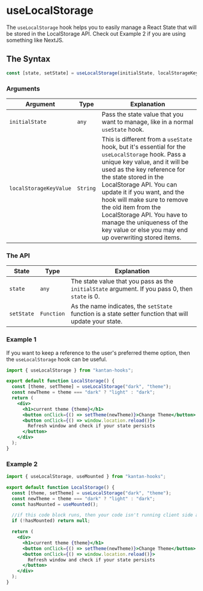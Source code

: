 # useLocalStorage

The `useLocalStorage` hook helps you to easily manage a React State that will be stored in the LocalStorage API. Check out Example 2 if you are using something like NextJS.

## The Syntax

```jsx
const [state, setState] = useLocalStorage(initialState, localStorageKeyValue);
```

### Arguments

| Argument               | Type     | Explanation                                                                                                                                                                                                                                                                                                                                                                                                                   |
| ---------------------- | -------- | ----------------------------------------------------------------------------------------------------------------------------------------------------------------------------------------------------------------------------------------------------------------------------------------------------------------------------------------------------------------------------------------------------------------------------- |
| `initialState`         | `any`    | Pass the state value that you want to manage, like in a normal `useState` hook.                                                                                                                                                                                                                                                                                                                                               |
| `localStorageKeyValue` | `String` | This is different from a `useState` hook, but it's essential for the `useLocalStorage` hook. Pass a unique key value, and it will be used as the key reference for the state stored in the LocalStorage API. You can update it if you want, and the hook will make sure to remove the old item from the LocalStorage API. You have to manage the uniqueness of the key value or else you may end up overwriting stored items. |

### The API

| State      | Type       | Explanation                                                                                            |
| ---------- | ---------- | ------------------------------------------------------------------------------------------------------ |
| `state`    | `any`      | The state value that you pass as the `initialState` argument. If you pass 0, then `state` is 0.        |
| `setState` | `Function` | As the name indicates, the `setState` function is a state setter function that will update your state. |

### Example 1

If you want to keep a reference to the user's preferred theme option, then the `useLocalStorage` hook can be useful.

```jsx page=src/LocalStorage
import { useLocalStorage } from "kantan-hooks";

export default function LocalStorage() {
  const [theme, setTheme] = useLocalStorage("dark", "theme");
  const newTheme = theme === "dark" ? "light" : "dark";
  return (
    <div>
      <h1>current theme {theme}</h1>
      <button onClick={() => setTheme(newTheme)}>Change Theme</button>
      <button onClick={() => window.location.reload()}>
        Refresh window and check if your state persists
      </button>
    </div>
  );
}
```

### Example 2

```jsx page=src/LocalStorage
import { useLocalStorage, useMounted } from "kantan-hooks";

export default function LocalStorage() {
  const [theme, setTheme] = useLocalStorage("dark", "theme");
  const newTheme = theme === "dark" ? "light" : "dark";
  const hasMounted = useMounted();

  //if this code block runs, then your code isn't running client side and does not have access to the LocalStorage API
  if (!hasMounted) return null;

  return (
    <div>
      <h1>current theme {theme}</h1>
      <button onClick={() => setTheme(newTheme)}>Change Theme</button>
      <button onClick={() => window.location.reload()}>
        Refresh window and check if your state persists
      </button>
    </div>
  );
}
```
